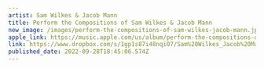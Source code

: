```yaml
---
artist: Sam Wilkes & Jacob Mann
title: Perform the Compositions of Sam Wilkes & Jacob Mann
new_image: /images/perform-the-compositions-of-sam-wilkes-jacob-mann.jpg
apple_link: https://music.apple.com/us/album/perform-the-compositions-of-sam-wilkes-jacob-mann/1638856912
link: https://www.dropbox.com/s/1gp1s87i48nqi07/Sam%20Wilkes_Jacob%20Mann.zip?dl=1
published_date: 2022-09-28T18:45:06.574Z
---
```

